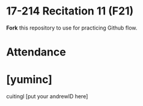 # 17-214 Recitation 11 (F21)
**Fork** this repository to use for practicing Github flow.

# Attendance
[yuminc]
=======
cuitingl
[put your andrewID here]